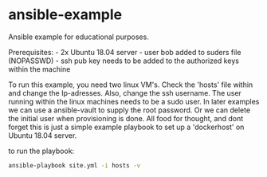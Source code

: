 # ansible-example
Ansible example for educational purposes.

Prerequisites:
	- 2x Ubuntu 18.04 server
	- user bob added to suders file (NOPASSWD)
	- ssh pub key needs to be added to the authorized keys within the machine

To run this example, you need two linux VM's. Check the 'hosts' file within and change the Ip-adresses. Also, change the ssh username. The user running within the linux machines needs to be a sudo user. In later examples we can use a ansible-vault to supply the root password. Or we can delete the initial user when provisioning is done. All food for thought, and dont forget this is just a simple example playbook to set up a 'dockerhost' on Ubuntu 18.04 server.

to run the playbook:

```bash
ansible-playbook site.yml -i hosts -v
```
